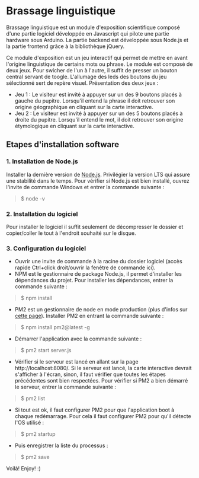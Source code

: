 # Brassage linguistique

Brassage linguistique est un module d'exposition scientifique composé d'une partie logiciel développée en Javascript qui pilote une partie hardware sous Arduino. La partie backend est développée sous Node.js et la partie frontend grâce à la bibliothèque jQuery.

Ce module d'exposition est un jeu interactif qui permet de mettre en avant l'origine linguistique de certains mots ou phrase. Le module est composé de deux jeux. Pour swicher de l'un à l'autre, il suffit de presser un bouton central servant de toogle. L'allumage des leds des boutons du jeu sélectionné sert de repère visuel. Présentation des deux jeux :
* Jeu 1 : Le visiteur est invité à appuyer sur un des 9 boutons placés à gauche du pupitre. Lorsqu'il entend la phrase il doit retrouver son origine géographique en cliquant sur la carte interactive.
* Jeu 2 : Le visiteur est invité à appuyer sur un des 5 boutons placés à droite du pupitre. Lorsqu'il entend le mot, il doit retrouver son origine étymologique en cliquant sur la carte interactive.

## Etapes d'installation software
### 1. Installation de Node.js
Installer la dernière version de [Node.js](https://nodejs.org/en/). Privilégier la version LTS qui assure une stabilité dans le temps. Pour vérifier si Node.js est bien installé, ouvrez l'invite de commande Windows et entrer la commande suivante :
> $ node -v

### 2. Installation du logiciel
Pour installer le logiciel il suffit seulement de décompresser le dossier et copier/coller le tout à l'endroit souhaité sur le disque.

### 3. Configuration du logiciel
* Ouvrir une invite de commande à la racine du dossier logiciel (accès rapide Ctrl+click droit/ouvrir la fenêtre de commande ici).
* NPM est le gestionnaire de package Node.js, il permet d'installer les dépendances du projet. Pour installer les dépendances, entrer la commande suivante : 
> $ npm install
* PM2 est un gestionnaire de node en mode production (plus d'infos sur [cette page](https://www.npmjs.com/package/pm2)). Installer PM2 en entrant la commande suivante : 
> $ npm install pm2@latest -g
* Démarrer l'application avec la commande suivante :
> $ pm2 start server.js
* Vérifier si le serveur est lancé en allant sur la page http://localhost:8080/. Si le serveur est lancé, la carte interactive devrait s'afficher à l'écran, sinon, il faut vérifier que toutes les étapes précédentes sont bien respectées. Pour vérifier si PM2 a bien démarré le serveur, entrer la commande suivante :
> $ pm2 list
* Si tout est ok, il faut configurer PM2 pour que l'application boot à chaque redémarrage. Pour cela il faut configurer PM2 pour qu'il détecte l'OS utilisé :
> $ pm2 startup  
* Puis enregistrer la liste du processus :
> $ pm2 save 

Voilà! Enjoy! :)

